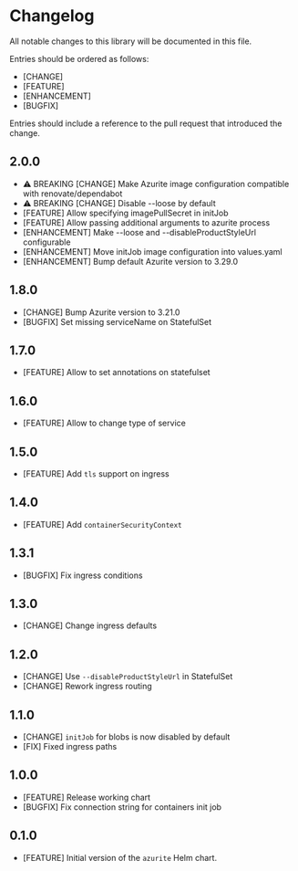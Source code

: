 # Changelog

All notable changes to this library will be documented in this file.

Entries should be ordered as follows:

- [CHANGE]
- [FEATURE]
- [ENHANCEMENT]
- [BUGFIX]

Entries should include a reference to the pull request that introduced the change.

## 2.0.0

- ⚠️ BREAKING [CHANGE] Make Azurite image configuration compatible with renovate/dependabot
- ⚠️ BREAKING [CHANGE] Disable --loose by default
- [FEATURE] Allow specifying imagePullSecret in initJob
- [FEATURE] Allow passing additional arguments to azurite process
- [ENHANCEMENT] Make --loose and --disableProductStyleUrl configurable
- [ENHANCEMENT] Move initJob image configuration into values.yaml
- [ENHANCEMENT] Bump default Azurite version to 3.29.0

## 1.8.0

- [CHANGE] Bump Azurite version to 3.21.0
- [BUGFIX] Set missing serviceName on StatefulSet

## 1.7.0

- [FEATURE] Allow to set annotations on statefulset

## 1.6.0

- [FEATURE] Allow to change type of service

## 1.5.0

- [FEATURE] Add `tls` support on ingress

## 1.4.0

- [FEATURE] Add `containerSecurityContext`

## 1.3.1

- [BUGFIX] Fix ingress conditions 

## 1.3.0

- [CHANGE] Change ingress defaults

## 1.2.0

- [CHANGE] Use `--disableProductStyleUrl` in StatefulSet
- [CHANGE] Rework ingress routing 

## 1.1.0

- [CHANGE] `initJob` for blobs is now disabled by default 
- [FIX] Fixed ingress paths 

## 1.0.0

- [FEATURE] Release working chart
- [BUGFIX] Fix connection string for containers init job

## 0.1.0

- [FEATURE] Initial version of the `azurite` Helm chart.
